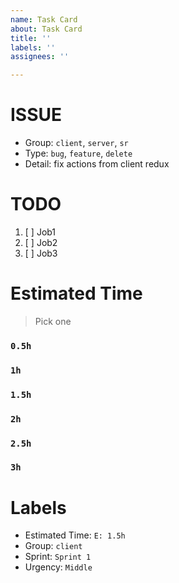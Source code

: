 ```yaml
---
name: Task Card
about: Task Card
title: ''
labels: ''
assignees: ''

---
```


# ISSUE
- Group: `client`, `server`, `sr`
- Type: `bug`, `feature`, `delete` 
- Detail: fix actions from client redux

# TODO
1. [ ] Job1
2. [ ] Job2
3. [ ] Job3

# Estimated Time
> Pick one
### `0.5h`
### `1h`
### `1.5h`
### `2h`
### `2.5h`
### `3h`

# Labels
- Estimated Time: `E: 1.5h`
- Group: `client`
- Sprint: `Sprint 1`
- Urgency: `Middle`
